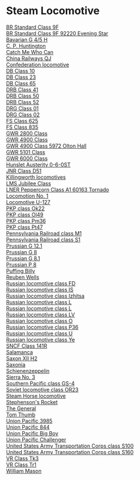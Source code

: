 # Steam Locomotive
[BR Standard Class 9F](https://en.wikipedia.org/wiki/BR_Standard_Class_9F)<br>
[BR Standard Class 9F 92220 Evening Star](https://en.wikipedia.org/wiki/BR_Standard_Class_9F_92220_Evening_Star)<br>
[Bavarian G 4/5 H](https://en.wikipedia.org/wiki/Bavarian_G_4/5_H)<br>
[C. P. Huntington](https://en.wikipedia.org/wiki/C._P._Huntington)<br>
[Catch Me Who Can](https://en.wikipedia.org/wiki/Catch_Me_Who_Can)<br>
[China Railways QJ](https://en.wikipedia.org/wiki/China_Railways_QJ)<br>
[Confederation locomotive](https://en.wikipedia.org/wiki/Confederation_locomotive)<br>
[DB Class 10](https://en.wikipedia.org/wiki/DB_Class_10)<br>
[DB Class 23](https://en.wikipedia.org/wiki/DB_Class_23)<br>
[DB Class 65](https://en.wikipedia.org/wiki/DB_Class_65)<br>
[DRB Class 41](https://en.wikipedia.org/wiki/DRB_Class_41)<br>
[DRB Class 50](https://en.wikipedia.org/wiki/DRB_Class_50)<br>
[DRB Class 52](https://en.wikipedia.org/wiki/DRB_Class_52)<br>
[DRG Class 01](https://en.wikipedia.org/wiki/DRG_Class_01)<br>
[DRG Class 02](https://en.wikipedia.org/wiki/DRG_Class_02)<br>
[FS Class 625](https://en.wikipedia.org/wiki/FS_Class_625)<br>
[FS Class 835](https://en.wikipedia.org/wiki/FS_Class_835)<br>
[GWR 2800 Class](https://en.wikipedia.org/wiki/GWR_2800_Class)<br>
[GWR 4900 Class](https://en.wikipedia.org/wiki/GWR_4900_Class)<br>
[GWR 4900 Class 5972 Olton Hall](https://en.wikipedia.org/wiki/GWR_4900_Class_5972_Olton_Hall)<br>
[GWR 5101 Class](https://en.wikipedia.org/wiki/GWR_5101_Class)<br>
[GWR 6000 Class](https://en.wikipedia.org/wiki/GWR_6000_Class)<br>
[Hunslet Austerity 0-6-0ST](https://en.wikipedia.org/wiki/Hunslet_Austerity_0-6-0ST)<br>
[JNR Class D51](https://en.wikipedia.org/wiki/JNR_Class_D51)<br>
[Killingworth locomotives](https://en.wikipedia.org/wiki/Killingworth_locomotives)<br>
[LMS Jubilee Class](https://en.wikipedia.org/wiki/LMS_Jubilee_Class)<br>
[LNER Peppercorn Class A1 60163 Tornado](https://en.wikipedia.org/wiki/LNER_Peppercorn_Class_A1_60163_Tornado)<br>
[Locomotion No. 1](https://en.wikipedia.org/wiki/Locomotion_No._1)<br>
[Locomotive U-127](https://en.wikipedia.org/wiki/Locomotive_U-127)<br>
[PKP class Ok22](https://en.wikipedia.org/wiki/PKP_class_Ok22)<br>
[PKP class Ol49](https://en.wikipedia.org/wiki/PKP_class_Ol49)<br>
[PKP class Pm36](https://en.wikipedia.org/wiki/PKP_class_Pm36)<br>
[PKP class Pt47](https://en.wikipedia.org/wiki/PKP_class_Pt47)<br>
[Pennsylvania Railroad class M1](https://en.wikipedia.org/wiki/Pennsylvania_Railroad_class_M1)<br>
[Pennsylvania Railroad class S1](https://en.wikipedia.org/wiki/Pennsylvania_Railroad_class_S1)<br>
[Prussian G 12.1](https://en.wikipedia.org/wiki/Prussian_G_12.1)<br>
[Prussian G 8](https://en.wikipedia.org/wiki/Prussian_G_8)<br>
[Prussian G 8.1](https://en.wikipedia.org/wiki/Prussian_G_8.1)<br>
[Prussian P 8](https://en.wikipedia.org/wiki/Prussian_P_8)<br>
[Puffing Billy](https://en.wikipedia.org/wiki/Puffing_Billy_(locomotive))<br>
[Reuben Wells](https://en.wikipedia.org/wiki/Reuben_Wells_(locomotive))<br>
[Russian locomotive class FD](https://en.wikipedia.org/wiki/Russian_locomotive_class_FD)<br>
[Russian locomotive class IS](https://en.wikipedia.org/wiki/Russian_locomotive_class_IS)<br>
[Russian locomotive class Izhitsa](https://en.wikipedia.org/wiki/Russian_locomotive_class_Izhitsa)<br>
[Russian locomotive class L](https://en.wikipedia.org/wiki/Russian_locomotive_class_L)<br>
[Russian locomotive class L](https://en.wikipedia.org/wiki/Russian_locomotive_class_L)<br>
[Russian locomotive class LV](https://en.wikipedia.org/wiki/Russian_locomotive_class_LV)<br>
[Russian locomotive class O](https://en.wikipedia.org/wiki/Russian_locomotive_class_O)<br>
[Russian locomotive class P36](https://en.wikipedia.org/wiki/Russian_locomotive_class_P36)<br>
[Russian locomotive class U](https://en.wikipedia.org/wiki/Russian_locomotive_class_U)<br>
[Russian locomotive class Ye](https://en.wikipedia.org/wiki/Russian_locomotive_class_Ye)<br>
[SNCF Class 141R](https://en.wikipedia.org/wiki/SNCF_Class_141R)<br>
[Salamanca](https://en.wikipedia.org/wiki/Salamanca_(locomotive))<br>
[Saxon XII H2](https://en.wikipedia.org/wiki/Saxon_XII_H2)<br>
[Saxonia](https://en.wikipedia.org/wiki/Saxonia_(locomotive))<br>
[Schienenzeppelin](https://en.wikipedia.org/wiki/Schienenzeppelin)<br>
[Sierra No. 3](https://en.wikipedia.org/wiki/Sierra_No._3)<br>
[Southern Pacific class GS-4](https://en.wikipedia.org/wiki/Southern_Pacific_class_GS-4)<br>
[Soviet locomotive class OR23](https://en.wikipedia.org/wiki/Soviet_locomotive_class_OR23)<br>
[Steam Horse locomotive](https://en.wikipedia.org/wiki/Steam_Horse_locomotive)<br>
[Stephenson's Rocket](https://en.wikipedia.org/wiki/Stephenson%27s_Rocket)<br>
[The General](https://en.wikipedia.org/wiki/The_General_(locomotive))<br>
[Tom Thumb](https://en.wikipedia.org/wiki/Tom_Thumb_(locomotive))<br>
[Union Pacific 3985](https://en.wikipedia.org/wiki/Union_Pacific_3985)<br>
[Union Pacific 844](https://en.wikipedia.org/wiki/Union_Pacific_844)<br>
[Union Pacific Big Boy](https://en.wikipedia.org/wiki/Union_Pacific_Big_Boy)<br>
[Union Pacific Challenger](https://en.wikipedia.org/wiki/Union_Pacific_Challenger)<br>
[United States Army Transportation Corps class S100](https://en.wikipedia.org/wiki/United_States_Army_Transportation_Corps_class_S100)<br>
[United States Army Transportation Corps class S160](https://en.wikipedia.org/wiki/United_States_Army_Transportation_Corps_class_S160)<br>
[VR Class Tk3](https://en.wikipedia.org/wiki/VR_Class_Tk3)<br>
[VR Class Tr1](https://en.wikipedia.org/wiki/VR_Class_Tr1)<br>
[William Mason](https://en.wikipedia.org/wiki/William_Mason_(locomotive))<br>
